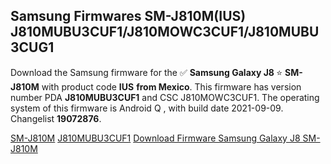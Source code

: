 <h2>Samsung Firmwares SM-J810M(IUS) J810MUBU3CUF1/J810MOWC3CUF1/J810MUBU3CUG1</h2>
Download the Samsung firmware for the ✅ <strong>Samsung Galaxy J8 </strong> ⭐ <strong>SM-J810M</strong> with product code <strong>IUS</strong> <strong> from Mexico</strong>. This firmware has version number PDA <strong>J810MUBU3CUF1</strong> and CSC J810MOWC3CUF1. The operating system of this firmware is Android Q , with build date 2021-09-09. Changelist <strong>19072876</strong>.


[SM-J810M](https://samfirm.shop/samsung/model/SM-J810M)
[J810MUBU3CUF1](https://samfirm.shop/samsung/pda/J810MUBU3CUF1)
[Download Firmware Samsung Galaxy J8 SM-J810M](https://samfirm.shop/samsung/firmware/456510)
